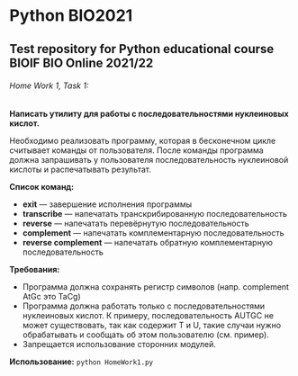 # Python BIO2021
## Test repository for Python educational course BIOIF BIO Online 2021/22

###### Home Work 1, Task 1:
**Написать утилиту для работы с последовательностями нуклеиновых кислот.**

Необходимо реализовать программу, которая в бесконечном цикле считывает команды от
пользователя. После команды программа должна запрашивать у пользователя
последовательность нуклеиновой кислоты и распечатывать результат.

**Список команд:**
- **exit** — завершение исполнения программы
- **transcribe** — напечатать транскрибированную последовательность
- **reverse** — напечатать перевёрнутую последовательность
- **complement** — напечатать комплементарную последовательность
- **reverse complement** — напечатать обратную комплементарную последовательность


**Требования:**

- Программа должна сохранять регистр символов (напр. complement AtGc это TaCg)
- Программа должна работать только с последовательностями нуклеиновых кислот. К примеру, последовательность AUTGC не может существовать, так как содержит T и U, такие случаи нужно обрабатывать и сообщать об этом пользователю (см. пример).
- Запрещается использование сторонних модулей.

**Использование:**
`python HomeWork1.py`

